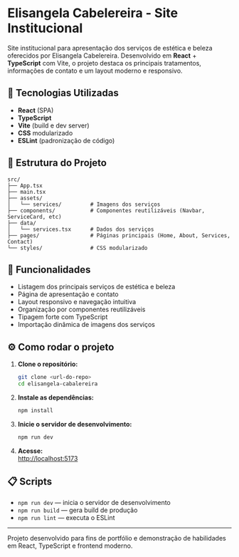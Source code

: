 # Elisangela Cabelereira - Site Institucional

Site institucional para apresentação dos serviços de estética e beleza oferecidos por Elisangela Cabelereira. Desenvolvido em **React** + **TypeScript** com Vite, o projeto destaca os principais tratamentos, informações de contato e um layout moderno e responsivo.

## 🚀 Tecnologias Utilizadas

- **React** (SPA)
- **TypeScript**
- **Vite** (build e dev server)
- **CSS** modularizado
- **ESLint** (padronização de código)

## 📁 Estrutura do Projeto

```
src/
├── App.tsx
├── main.tsx
├── assets/
│   └── services/         # Imagens dos serviços
├── components/           # Componentes reutilizáveis (Navbar, ServiceCard, etc)
├── data/
│   └── services.tsx      # Dados dos serviços
├── pages/                # Páginas principais (Home, About, Services, Contact)
└── styles/               # CSS modularizado
```

## 🧩 Funcionalidades

- Listagem dos principais serviços de estética e beleza
- Página de apresentação e contato
- Layout responsivo e navegação intuitiva
- Organização por componentes reutilizáveis
- Tipagem forte com TypeScript
- Importação dinâmica de imagens dos serviços

## ⚙️ Como rodar o projeto

1. **Clone o repositório:**
   ```bash
   git clone <url-do-repo>
   cd elisangela-cabalereira
   ```

2. **Instale as dependências:**
   ```bash
   npm install
   ```

3. **Inicie o servidor de desenvolvimento:**
   ```bash
   npm run dev
   ```

4. **Acesse:**  
   [http://localhost:5173](http://localhost:5173)

## 📋 Scripts

- `npm run dev` — inicia o servidor de desenvolvimento
- `npm run build` — gera build de produção
- `npm run lint` — executa o ESLint

---

Projeto desenvolvido para fins de portfólio e demonstração de habilidades em React, TypeScript e frontend moderno.